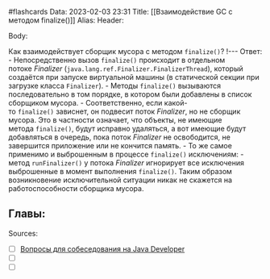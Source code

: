 #flashcards
Data: 2023-02-03 23:31
Title: [[Взаимодействие GC с методом finalize()]]
Alias:
Header:




Body:



Как взаимодействует сборщик мусора с методом `finalize()`?
!---
Ответ:
	- Непосредственно вызов `finalize()` происходит в отдельном потоке _Finalizer_ (`java.lang.ref.Finalizer.FinalizerThread`), который создаётся при запуске виртуальной машины (в статической секции при загрузке класса `Finalizer`).
	- Методы `finalize()` вызываются последовательно в том порядке, в котором были добавлены в список сборщиком мусора.
	- Соответственно, если какой-то `finalize()` зависнет, он подвесит поток _Finalizer_, но не сборщик мусора. Это в частности означает, что объекты, не имеющие метода `finalize()`, будут исправно удаляться, а вот имеющие будут добавляться в очередь, пока поток _Finalizer_ не освободится, не завершится приложение или не кончится память.
	- То же самое применимо и выброшенным в процессе `finalize()` исключениям:
			- метод `runFinalizer()` у потока _Finalizer_ игнорирует все исключения выброшенные в момент выполнения `finalize()`. Таким образом возникновение исключительной ситуации никак не скажется на работоспособности сборщика мусора.
<!--SR:!2023-02-05,1,130-->




Главы:
-


Sources:
- [ ] [Вопросы для собеседования на Java Developer](https://github.com/enhorse/java-interview/blob/master/README.md#%D0%9E%D0%9E%D0%9F)
- [ ] []()
- [ ] []()
